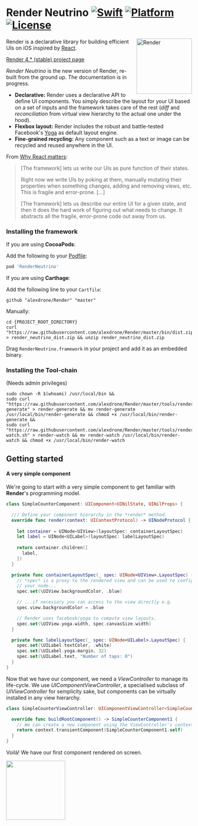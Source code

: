 # Render Neutrino [![Swift](https://img.shields.io/badge/swift-4-orange.svg?style=flat)](#) [![Platform](https://img.shields.io/badge/platform-iOS-lightgrey.svg?style=flat)](#) [![License](https://img.shields.io/badge/license-MIT-blue.svg?style=flat)](https://opensource.org/licenses/MIT)

<img src="https://raw.githubusercontent.com/alexdrone/Render/master/docs/logo_new.png" width=150 alt="Render" align=right />

Render is a declarative library for building efficient UIs on iOS inspired by [React](https://github.com/facebook/react).

[Render 4.* (stable) project page](https://github.com/alexdrone/Render/tree/classic)

*Render Neutrino* is the new version of Render, re-built from the ground up.
The documentation is in progress.

* **Declarative:** Render uses a declarative API to define UI components. You simply describe the layout for your UI based on a set of inputs and the framework takes care of the rest (*diff* and *reconciliation* from virtual view hierarchy to the actual one under the hood).
* **Flexbox layout:** Render includes the robust and battle-tested Facebook's [Yoga](https://facebook.github.io/yoga/) as default layout engine.
* **Fine-grained recycling:** Any component such as a text or image can be recycled and reused anywhere in the UI.

From [Why React matters](http://joshaber.github.io/2015/01/30/why-react-native-matters/):

>  [The framework] lets us write our UIs as pure function of their states.
>
>  Right now we write UIs by poking at them, manually mutating their properties when something changes, adding and removing views, etc. This is fragile and error-prone. [...]
>
> [The framework] lets us describe our entire UI for a given state, and then it does the hard work of figuring out what needs to change. It abstracts all the fragile, error-prone code out away from us.

### Installing the framework

If you are using **CocoaPods**:


Add the following to your [Podfile](https://guides.cocoapods.org/using/the-podfile.html):

```ruby
pod 'RenderNeutrino'
```

If you are using **Carthage**:


Add the following line to your `Cartfile`:

```
github "alexdrone/Render" "master"    
```

Manually:

```
cd {PROJECT_ROOT_DIRECTORY}
curl "https://raw.githubusercontent.com/alexdrone/Render/master/bin/dist.zip" > render_neutrino_dist.zip && unzip render_neutrino_dist.zip
```

Drag `RenderNeutrino.framework` in your project and add it as an embedded binary.

### Installing the Tool-chain

(Needs admin privileges)

```
sudo chown -R $(whoami) /usr/local/bin &&
sudo curl "https://raw.githubusercontent.com/alexdrone/Render/master/tools/render-generate" > render-generate && mv render-generate /usr/local/bin/render-generate && chmod +x /usr/local/bin/render-generate &&
sudo curl "https://raw.githubusercontent.com/alexdrone/Render/master/tools/render-watch.sh" > render-watch && mv render-watch /usr/local/bin/render-watch && chmod +x /usr/local/bin/render-watch
```

## Getting started

#### A very simple component

We're going to start with a very simple component to get familiar with **Render**'s programming model.

```swift
class SimpleCounterComponent: UIComponent<UINilState, UINilProps> {

  /// Define your component hierarchy in the *render* method.
  override func render(context: UIContextProtocol) -> UINodeProtocol {
  
    let container = UINode<UIView>(layoutSpec: containerLayoutSpec)
    let label = UINode<UILabel>(layoutSpec: labelLayoutSpec)
    
    return container.children([
      label,
    ])
  }

  private func containerLayoutSpec(_ spec: UINode<UIView>.LayoutSpec) {
    // *spec* is a proxy to the rendered view and can be used to configure the backing view for
    // your node...
    spec.set(\UIView.backgroundColor, .blue)

    // ...if necessary you can access to the view directly e.g.
    spec.view.backgroundColor = .blue

    // Render uses facebook/yoga to compute view layouts.
    spec.set(\UIView.yoga.width, spec.canvasSize.width)
  }

  private func labelLayoutSpec(_ spec: UINode<UILabel>.LayoutSpec) {
    spec.set(\UILabel.textColor, .white)
    spec.set(\UILabel.yoga.margin, 32)
    spec.set(\UILabel.text, "Number of taps: 0")
  }
}
```

Now that we have our component, we need a *ViewController* to manage its life-cycle.
We use *UIComponentViewController*, a specialised subclass of *UIViewController* for semplicity sake, but components can be virtually installed in any view hierarchy.

```swift
class SimpleCounterViewController: UIComponentViewController<SimpleCounterComponent> {

  override func buildRootComponent() -> SimpleCounterComponent1 {
    // We can create a new component using the ViewController's context.
    return context.transientComponent(SimpleCounterComponent1.self)
  }
}
```

Voilà! We have our first component rendered on screen.

<img src="docs/s1" width=160>

